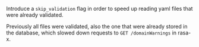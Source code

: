 Introduce a `skip_validation` flag in order to speed up reading yaml files that were already validated.

Previously all files were validated, also the one that were already stored in the database, which slowed down requests to `GET /domainWarnings` in rasa-x.